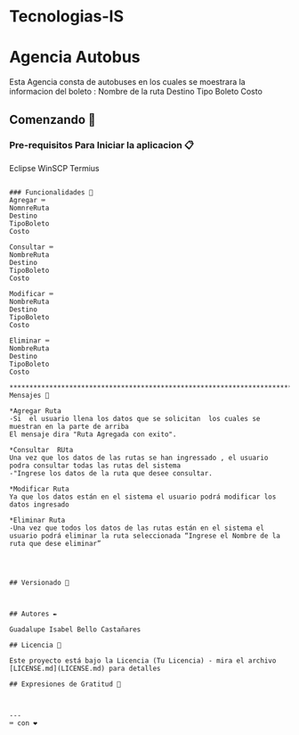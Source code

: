 # Tecnologias-IS
# Agencia Autobus

Esta Agencia consta de autobuses en los cuales se moestrara la informacion 
del  boleto :
Nombre de la ruta
Destino
Tipo Boleto
Costo

## Comenzando 🚀



### Pre-requisitos  Para Iniciar la aplicacion 📋
Eclipse
WinSCP
Termius


```

### Funcionalidades 🔧
Agregar ⌨️
NomnreRuta
Destino
TipoBoleto
Costo

Consultar ⌨️
NombreRuta
Destino
TipoBoleto
Costo

Modificar ⌨️
NombreRuta
Destino
TipoBoleto
Costo

Eliminar ⌨️
NombreRuta
Destino
TipoBoleto
Costo

**************************************************************************************************************************************
Mensajes 📖

*Agregar Ruta
-Si  el usuario llena los datos que se solicitan  los cuales se muestran en la parte de arriba 
El mensaje dira "Ruta Agregada con exito".

*Consultar  RUta
Una vez que los datos de las rutas se han ingressado , el usuario podra consultar todas las rutas del sistema
-"Ingrese los datos de la ruta que desee consultar.

*Modificar Ruta
Ya que los datos están en el sistema el usuario podrá modificar los datos ingresado

*Eliminar Ruta
-Una vez que todos los datos de las rutas están en el sistema el usuario podrá eliminar la ruta seleccionada “Ingrese el Nombre de la ruta que dese eliminar”




## Versionado 📌



## Autores ✒️

Guadalupe Isabel Bello Castañares

## Licencia 📄

Este proyecto está bajo la Licencia (Tu Licencia) - mira el archivo [LICENSE.md](LICENSE.md) para detalles

## Expresiones de Gratitud 🎁



---
⌨️ con ❤️ 
